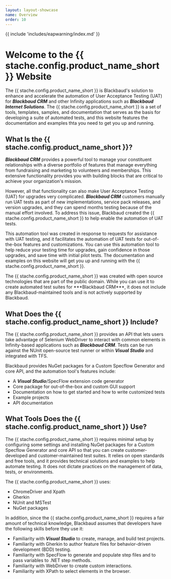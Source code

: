 ```yaml
---
layout: layout-showcase
name: Overview
order: 10
---
```


{{ include 'includes/eapwarning/index.md' }}

# Welcome to the {{ stache.config.product_name_short }} Website
The {{ stache.config.product_name_short }} is Blackbaud's solution to enhance and accelerate the automation of User Acceptance Testing (UAT) for ***Blackbaud CRM*** and other Infinity applications such as  ***Blackbaud Internet Solutions***. The {{ stache.config.product_name_short }} is a set of tools, templates, samples, and documentation that serves as the basis for developing a suite of automated tests, and this website features the documentation and examples thta you need to get you up and running.

## What Is the {{ stache.config.product_name_short }}?
***Blackbaud CRM*** provides a powerful tool to manage your constituent relationships with a diverse portfolio of features that manage everything from fundraising and marketing to volunteers and memberships. This extensive functionality provides you with building blocks that are critical to achieve your organization's mission.

However, all that functionality can also make User Acceptance Testing (UAT) for upgrades very complicated. ***Blackbaud CRM*** customers manually run UAT tests as part of new implementations, service pack releases, and version upgrades, and they can spend months testing because of the manual effort involved. To address this issue, Blackbaud created the {{ stache.config.product_name_short }} to help enable the automation of UAT tests.

This automation tool was created in response to requests for assistance with UAT testing, and it facilitates the automation of UAT tests for out-of-the-box features and customizations. You can use this automation tool to help reduce your testing time for upgrades, gain confidence in those upgrades, and save time with initial pilot tests. The documentation and examples on this website will get you up and running with the {{ stache.config.product_name_short }}.

<p class="alert alert-info">The {{ stache.config.product_name_short }} was created with open source technologies that are part of the public domain. While you can use it to create automated test suites for ***Blackbaud CRM***, it does not include any Blackbaud-maintained tools and is not actively supported by Blackbaud.</p>

## What Does the {{ stache.config.product_name_short }} Include?
The {{ stache.config.product_name_short }} provides an API that lets users take advantage of Selenium WebDriver to interact with common elements in Infinity-based applications such as ***Blackbaud CRM***. Tests can be run against the NUnit open-source test runner or within ***Visual Studio*** and integrated with TFS.

Blackbaud provides NuGet packages for a Custom Specflow Generator and core API, and the automation tool's features include:
* A ***Visual Studio***/SpecFlow extension code generator 
* Core package for out-of-the-box and custom GUI support
* Documentation on how to get started and how to write customized tests
* Example projects
* API documentation

## What Tools Does the {{ stache.config.product_name_short }} Use?
The {{ stache.config.product_name_short }} requires minimal setup by configuring some settings and installing NuGet packages for a Custom Specflow Generator and core API so that you can create customer-developed and customer-maintained test suites. It relies on open standards and free tools, and it provides technical solutions and examples to help automate testing. It does not dictate practices on the management of data, tests, or environments.

The {{ stache.config.product_name_short }} uses:
* ChromeDriver and Xpath
* Gherkin
* NUnit and MSTest
* NuGet packages

In addition, since the {{ stache.config.product_name_short }} requires a fair amount of technical knowledge, Blackbaud assumes that developers have the following skills before they use it:
* Familiarity with ***Visual Studio*** to create, manage, and build test projects.
* Familiarity with Gherkin to author feature files for behavior-driven development (BDD) testing.
* Familiarity with SpecFlow to generate and populate step files and to pass variables to .NET step methods.
* Familiarity with WebDriver to create custom interactions.
* Familiarity with XPath to select elements in the browser.
